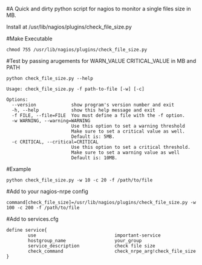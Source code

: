 #A Quick and dirty python script for nagios to monitor a single files size in MB.

Install at /usr/lib/nagios/plugins/check_file_size.py

#Make Executable
```
chmod 755 /usr/lib/nagios/plugins/check_file_size.py
```

#Test by passing arugements for WARN_VALUE CRITICAL_VALUE in MB  and PATH
```
python check_file_size.py --help

Usage: check_file_size.py -f path-to-file [-w] [-c]

Options:
  --version             show program's version number and exit
  -h, --help            show this help message and exit
  -f FILE, --file=FILE  You must define a file with the -f option.
  -w WARNING, --warning=WARNING
                        Use this option to set a warning threshold
                        Make sure to set a critical value as well.
                        Default is: 5MB.
  -c CRITICAL, --critical=CRITICAL
                        Use this option to set a critical threshold.
                        Make sure to set a warning value as well
                        Default is: 10MB.

```
#Example
```
python check_file_size.py -w 10 -c 20 -f /path/to/file
```
#Add to your nagios-nrpe config
```
command[check_file_size]=/usr/lib/nagios/plugins/check_file_size.py -w 100 -c 200 -f /path/to/file
```
#Add to services.cfg
```
define service{
        use                             important-service
        hostgroup_name                  your_group
        service_description             check file size
        check_command                   check_nrpe_arg!check_file_size
}
```
